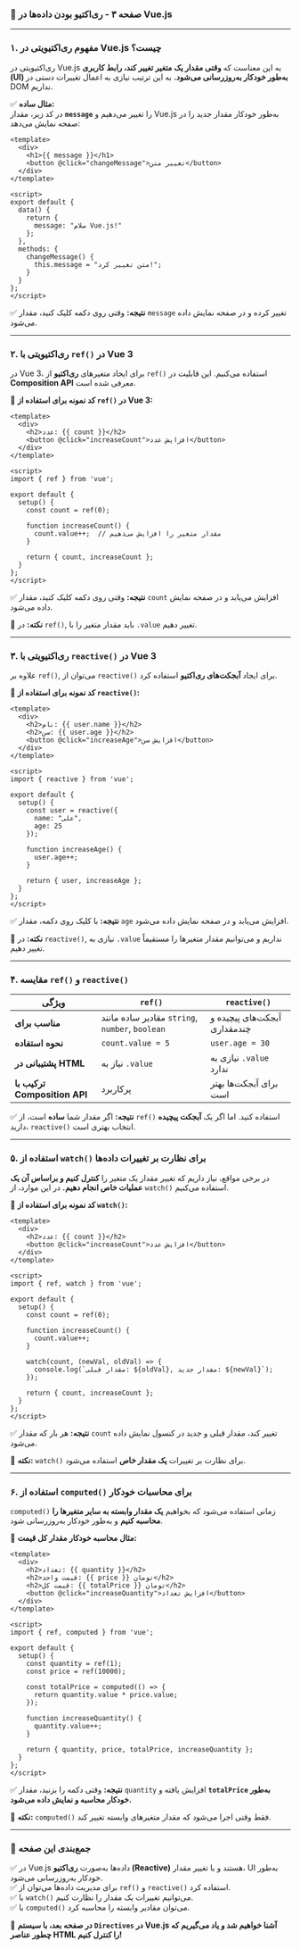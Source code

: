 ### **📌 صفحه ۳ - ری‌اکتیو بودن داده‌ها در Vue.js**  


---

### **۱. مفهوم ری‌اکتیویتی در Vue.js چیست؟**  

ری‌اکتیویتی در Vue.js به این معناست که **وقتی مقدار یک متغیر تغییر کند، رابط کاربری (UI) به‌طور خودکار به‌روزرسانی می‌شود.** به این ترتیب نیازی به اعمال تغییرات دستی در DOM نداریم.  

✅ **مثال ساده:**  
در کد زیر، مقدار **`message`** را تغییر می‌دهیم و Vue.js به‌طور خودکار مقدار جدید را در صفحه نمایش می‌دهد:  

```vue
<template>
  <div>
    <h1>{{ message }}</h1>
    <button @click="changeMessage">تغییر متن</button>
  </div>
</template>

<script>
export default {
  data() {
    return {
      message: "سلام Vue.js!"
    };
  },
  methods: {
    changeMessage() {
      this.message = "متن تغییر کرد!";
    }
  }
};
</script>
```

✅ **نتیجه:** وقتی روی دکمه کلیک کنید، مقدار `message` تغییر کرده و در صفحه نمایش داده می‌شود.

---

### **۲. ری‌اکتیویتی با `ref()` در Vue 3**  

در Vue 3، برای ایجاد متغیرهای **ری‌اکتیو** از `ref()` استفاده می‌کنیم. این قابلیت در **Composition API** معرفی شده است.  

📌 **کد نمونه برای استفاده از `ref()` در Vue 3:**  

```vue
<template>
  <div>
    <h2>عدد: {{ count }}</h2>
    <button @click="increaseCount">افزایش عدد</button>
  </div>
</template>

<script>
import { ref } from 'vue';

export default {
  setup() {
    const count = ref(0);

    function increaseCount() {
      count.value++;  // مقدار متغیر را افزایش می‌دهیم
    }

    return { count, increaseCount };
  }
};
</script>
```

✅ **نتیجه:** وقتی روی دکمه کلیک کنید، مقدار `count` افزایش می‌یابد و در صفحه نمایش داده می‌شود.

📌 **نکته:** در `ref()`, باید مقدار متغیر را با `.value` تغییر دهیم.

---

### **۳. ری‌اکتیویتی با `reactive()` در Vue 3**  

علاوه بر `ref()`, می‌توان از `reactive()` برای ایجاد **آبجکت‌های ری‌اکتیو** استفاده کرد.  

📌 **کد نمونه برای استفاده از `reactive()`:**  

```vue
<template>
  <div>
    <h2>نام: {{ user.name }}</h2>
    <h2>سن: {{ user.age }}</h2>
    <button @click="increaseAge">افزایش سن</button>
  </div>
</template>

<script>
import { reactive } from 'vue';

export default {
  setup() {
    const user = reactive({
      name: "علی",
      age: 25
    });

    function increaseAge() {
      user.age++;
    }

    return { user, increaseAge };
  }
};
</script>
```

✅ **نتیجه:** با کلیک روی دکمه، مقدار `age` افزایش می‌یابد و در صفحه نمایش داده می‌شود.

📌 **نکته:** در `reactive()`, نیازی به `.value` نداریم و می‌توانیم مقدار متغیرها را مستقیماً تغییر دهیم.

---

### **۴. مقایسه `ref()` و `reactive()`**  

| ویژگی            | `ref()` | `reactive()` |
|----------------|--------|-------------|
| **مناسب برای** | مقادیر ساده مانند `string`, `number`, `boolean` | آبجکت‌های پیچیده و چندمقداری |
| **نحوه استفاده** | `count.value = 5` | `user.age = 30` |
| **پشتیبانی در HTML** | نیاز به `.value` | نیازی به `.value` ندارد |
| **ترکیب با Composition API** | پرکاربرد | برای آبجکت‌ها بهتر است |

✅ **نتیجه:** اگر مقدار شما **ساده** است، از `ref()` استفاده کنید. اما اگر یک **آبجکت پیچیده** دارید، `reactive()` انتخاب بهتری است.

---

### **۵. استفاده از `watch()` برای نظارت بر تغییرات داده‌ها**  

در برخی مواقع، نیاز داریم که تغییر مقدار یک متغیر را **کنترل کنیم و براساس آن یک عملیات خاص انجام دهیم.** در این موارد، از `watch()` استفاده می‌کنیم.  

📌 **کد نمونه برای استفاده از `watch()`:**  

```vue
<template>
  <div>
    <h2>عدد: {{ count }}</h2>
    <button @click="increaseCount">افزایش عدد</button>
  </div>
</template>

<script>
import { ref, watch } from 'vue';

export default {
  setup() {
    const count = ref(0);

    function increaseCount() {
      count.value++;
    }

    watch(count, (newVal, oldVal) => {
      console.log(`مقدار قبلی: ${oldVal}, مقدار جدید: ${newVal}`);
    });

    return { count, increaseCount };
  }
};
</script>
```

✅ **نتیجه:** هر بار که مقدار `count` تغییر کند، مقدار قبلی و جدید در کنسول نمایش داده می‌شود.

📌 **نکته:** `watch()` برای نظارت بر تغییرات **یک مقدار خاص** استفاده می‌شود.

---

### **۶. استفاده از `computed()` برای محاسبات خودکار**  

`computed()` زمانی استفاده می‌شود که بخواهیم **یک مقدار وابسته به سایر متغیرها را محاسبه کنیم** و به‌طور خودکار به‌روزرسانی شود.

📌 **مثال محاسبه خودکار مقدار کل قیمت:**  

```vue
<template>
  <div>
    <h2>تعداد: {{ quantity }}</h2>
    <h2>قیمت واحد: {{ price }} تومان</h2>
    <h2>قیمت کل: {{ totalPrice }} تومان</h2>
    <button @click="increaseQuantity">افزایش تعداد</button>
  </div>
</template>

<script>
import { ref, computed } from 'vue';

export default {
  setup() {
    const quantity = ref(1);
    const price = ref(10000);

    const totalPrice = computed(() => {
      return quantity.value * price.value;
    });

    function increaseQuantity() {
      quantity.value++;
    }

    return { quantity, price, totalPrice, increaseQuantity };
  }
};
</script>
```

✅ **نتیجه:** وقتی دکمه را بزنید، مقدار `quantity` افزایش یافته و **`totalPrice` به‌طور خودکار محاسبه و نمایش داده می‌شود.**

📌 **نکته:** `computed()` فقط وقتی اجرا می‌شود که مقدار متغیرهای وابسته تغییر کند.

---

### **📌 جمع‌بندی این صفحه**  

✅ در Vue.js داده‌ها به‌صورت **ری‌اکتیو (Reactive)** هستند و با تغییر مقدار، UI به‌طور خودکار به‌روزرسانی می‌شود.  
✅ برای مدیریت داده‌ها می‌توان از `ref()` و `reactive()` استفاده کرد.  
✅ با `watch()` می‌توانیم تغییرات یک مقدار را نظارت کنیم.  
✅ با `computed()` می‌توان مقادیر وابسته را محاسبه کرد.  

🚀 **در صفحه بعد، با سیستم `Directives` در Vue.js آشنا خواهیم شد و یاد می‌گیریم که چطور عناصر HTML را کنترل کنیم!**  

